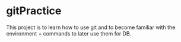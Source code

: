 # gitPractice
This project is to learn how to use git and to become familiar with the environment + commands to later use them for DB. 
